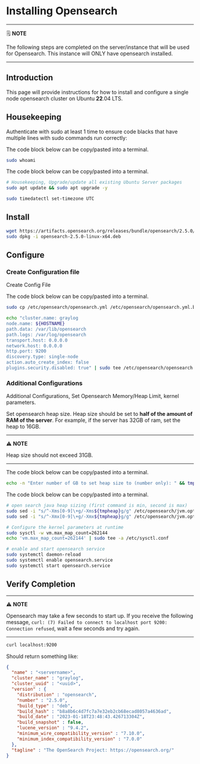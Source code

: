 # Installing Opensearch

---
🗒️ **NOTE**

The following steps are completed on the server/instance that will be used for Opensearch. This instance will ONLY have opensearch installed.

---

## Introduction

This page will provide instructions for how to install and configure a single node opensearch cluster on Ubuntu **22**.04 LTS.

## Housekeeping

Authenticate with sudo at least 1 time to ensure code blacks that have multiple lines with sudo commands run correctly:

The code block below can be copy/pasted into a terminal.

```sh
sudo whoami

```

The code block below can be copy/pasted into a terminal.

```sh
# Housekeeping, Upgrade/update all existing Ubuntu Server packages
sudo apt update && sudo apt upgrade -y

sudo timedatectl set-timezone UTC

```

## Install

```sh
wget https://artifacts.opensearch.org/releases/bundle/opensearch/2.5.0/opensearch-2.5.0-linux-x64.deb
sudo dpkg -i opensearch-2.5.0-linux-x64.deb

```

## Configure

### Create Configuration file

Create Config File

The code block below can be copy/pasted into a terminal.

```sh
sudo cp /etc/opensearch/opensearch.yml /etc/opensearch/opensearch.yml.bak

echo "cluster.name: graylog
node.name: ${HOSTNAME}
path.data: /var/lib/opensearch
path.logs: /var/log/opensearch
transport.host: 0.0.0.0
network.host: 0.0.0.0
http.port: 9200
discovery.type: single-node
action.auto_create_index: false
plugins.security.disabled: true" | sudo tee /etc/opensearch/opensearch.yml

```

### Additional Configurations

Additional Configurations, Set Opensearch Memory/Heap Limit, kernel parameters.

Set opensearch heap size. Heap size should be set to **half of the amount of RAM of the server**. For example, if the server has 32GB of ram, set the heap to 16GB.

---
⚠️ **NOTE**

Heap size should not exceed 31GB.

---

The code block below can be copy/pasted into a terminal.

```sh
echo -n "Enter number of GB to set heap size to (number only): " && tmpheap=$(head -1 </dev/stdin)

```

The code block below can be copy/pasted into a terminal.

```sh
# open search java heap sizing (first command is min, second is max)
sudo sed -i "s/^-Xms[0-9]\+g/-Xms${tmpheap}g/g" /etc/opensearch/jvm.options
sudo sed -i "s/^-Xmx[0-9]\+g/-Xmx${tmpheap}g/g" /etc/opensearch/jvm.options

# Configure the kernel parameters at runtime
sudo sysctl -w vm.max_map_count=262144
echo 'vm.max_map_count=262144' | sudo tee -a /etc/sysctl.conf

# enable and start opensearch service
sudo systemctl daemon-reload
sudo systemctl enable opensearch.service
sudo systemctl start opensearch.service

```

## Verify Completion

---
⚠️ **NOTE**

Opensearch may take a few seconds to start up. If you receive the following message, `curl: (7) Failed to connect to localhost port 9200: Connection refused`, wait a few seconds and try again.

---

```sh
curl localhost:9200
```

Should return something like:

```json
{
  "name" : "<servername>",
  "cluster_name" : "graylog",
  "cluster_uuid" : "<uuid>",
  "version" : {
    "distribution" : "opensearch",
    "number" : "2.5.0",
    "build_type" : "deb",
    "build_hash" : "b8a8b6c4d7fc7a7e32eb2cb68ecad8057a4636ad",
    "build_date" : "2023-01-18T23:48:43.426713304Z",
    "build_snapshot" : false,
    "lucene_version" : "9.4.2",
    "minimum_wire_compatibility_version" : "7.10.0",
    "minimum_index_compatibility_version" : "7.0.0"
  },
  "tagline" : "The OpenSearch Project: https://opensearch.org/"
}
```
